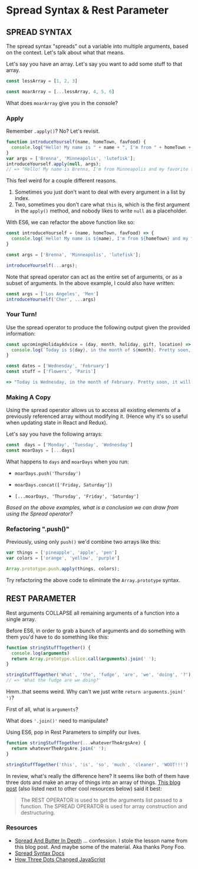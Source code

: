 # Spread Syntax & Rest Parameter

## SPREAD SYNTAX

The spread syntax "spreads" out a variable into multiple arguments, based on the context.  Let's talk about what that means.  

Let's say you have an array. Let's say you want to add some stuff to that array.  

```js
const lessArray = [1, 2, 3]

const moarArray = [...lessArray, 4, 5, 6]
```

What does `moarArray` give you in the console?

### Apply

Remember `.apply()`? No? Let's revisit.

```js
function introduceYourself(name, homeTown, favFood) {
  console.log("Hello! My name is " + name + ", I'm from " + homeTown + " and my favorite food is " + favFood + '!');
}
var args = ['Brenna', 'Minneapolis', 'lutefisk'];
introduceYourself.apply(null, args);
// => "Hello! My name is Brenna, I'm from Minneapolis and my favorite food is lutefisk!"
```

This feel weird for a couple different reasons.  
1. Sometimes you just don't want to deal with every argument in a list by index.  
2. Two, sometimes you don't care what `this` is, which is the first argument in the `apply()` method, and nobody likes to write `null` as a placeholder.   

With ES6, we can refactor the above function like so:

```js
const introduceYourself = (name, homeTown, favFood) => {
  console.log(`Hello! My name is ${name}, I'm from ${homeTown} and my favorite food is ${favFood}!`);
}

const args = ['Brenna', 'Minneapolis', 'lutefisk'];

introduceYourself(...args);
```

Note that spread operator can act as the entire set of arguments, or as a subset of arguments. In the above example, I could also have written:

```js
const args = ['Los Angeles', 'Men']
introduceYourself('Cher', ...args)
```

### Your Turn!

Use the spread operator to produce the following output given the provided information:

```js
const upcomingHolidayAdvice = (day, month, holiday, gift, location) => {
  console.log(`Today is ${day}, in the month of ${month}. Pretty soon, it will be ${holiday}. ${gift} are SO 2016. I'd suggest going to ${location}.`)
}

const dates = ['Wednesday', 'February']
const stuff = ['flowers', 'Paris']

=> "Today is Wednesday, in the month of February. Pretty soon, it will be Valentine's Day. Flowers are SO 2016. I'd suggest going to Paris."
```

### Making A Copy

Using the spread operator allows us to access all existing elements of a previously referenced array without modifying it. (Hence why it's so useful when updating state in React and Redux).

Let's say you have the following arrays:  

```js
const  days = ['Monday', 'Tuesday', 'Wednesday']
const moarDays = [...days]
```

What happens to `days` and `moarDays` when you run:  

* `moarDays.push('Thursday')`  

* `moarDays.concat(['Friday, Saturday'])`  

* `[...moarDays, 'Thursday', 'Friday', 'Saturday']`  

*Based on the above examples, what is a conclusion we can draw from using the Spread operator?*  

### Refactoring ".push()"

Previously, using only `push()` we'd combine two arrays like this:  

```js
var things = ['pineapple', 'apple', 'pen']
var colors = ['orange', 'yellow', 'purple']

Array.prototype.push.apply(things, colors);
```

Try refactoring the above code to eliminate the `Array.prototype` syntax.

## REST PARAMETER

Rest arguments COLLAPSE all remaining arguments of a function into a single array.

Before ES6, in order to grab a bunch of arguments and do something with them you'd have to do something like this:  

```js
function stringStuffTogether() {
  console.log(arguments)
  return Array.prototype.slice.call(arguments).join(' ');
}

stringStuffTogether('What', 'the', 'fudge', 'are', 'we', 'doing', '?')
// => 'What the fudge are we doing?'  
```  

Hmm..that seems weird. Why can't we just write `return arguments.join(' ')`?  

First of all, what is `arguments`?  

What does `'.join()'` need to manipulate?  

Using ES6, pop in Rest Parameters to simplify our lives.

```js
function stringStuffTogether(...whateverTheArgsAre) {
  return whateverTheArgsAre.join(' ');
}

stringStuffTogether('this', 'is', 'so', 'much', 'cleaner', 'WOOT!!!')
```

In review, what's really the difference here? It seems like both of them have three dots and make an array of things into an array of things.  [This blog post](https://rainsoft.io/how-three-dots-changed-javascript/) (also listed next to other cool resources below) said it best:  

> The REST OPERATOR is used to get the arguments list passed to a function. The SPREAD OPERATOR is used for array construction and destructuring.


### Resources  
* [Spread And Butter In Depth](https://ponyfoo.com/articles/es6-spread-and-butter-in-depth) ... confession. I stole the lesson name from this blog post. And maybe some of the material. Aka thanks Pony Foo.  
* [Spread Syntax Docs](https://developer.mozilla.org/en-US/docs/Web/JavaScript/Reference/Operators/Spread_operator)  
* [How Three Dots Changed JavaScript](https://rainsoft.io/how-three-dots-changed-javascript/)  
